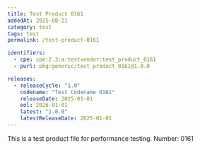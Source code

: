 ```yaml
---
title: Test Product 0161
addedAt: 2025-08-21
category: test
tags: test
permalink: /test-product-0161

identifiers:
  - cpe: cpe:2.3:a:testvendor:test_product_0161
  - purl: pkg:generic/test_product_0161@1.0.0

releases:
  - releaseCycle: "1.0"
    codename: "Test Codename 0161"
    releaseDate: 2025-01-01
    eol: 2026-01-01
    latest: "1.0.0"
    latestReleaseDate: 2025-01-01
---
```


This is a test product file for performance testing. Number: 0161
